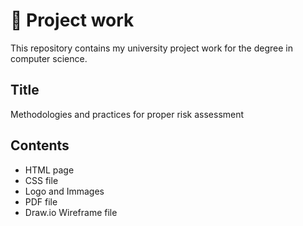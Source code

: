 # :open_book: Project work 
This repository contains my university project work for the degree in computer science. 

## Title
Methodologies and practices for proper risk assessment


## Contents

- HTML page
- CSS file 
- Logo and Immages
- PDF file
- Draw.io Wireframe file




